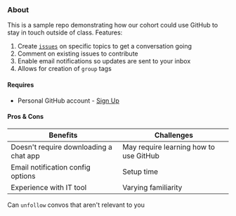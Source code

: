 ### About

This is a sample repo demonstrating how our cohort could use GitHub to stay in touch outside of class. Features:

1. Create [`issues`](https://github.com/AidenQuinn/pdx-comptia-fall-22/issues) on specific topics to get a conversation going
2. Comment on existing issues to contribute
3. Enable email notifications so updates are sent to your inbox
4. Allows for creation of `group` tags 

#### Requires

- Personal GitHub account - [Sign Up](https://github.com/signup)

#### Pros & Cons

Benefits | Challenges
-- | -- 
Doesn't require downloading a chat app | May require learning how to use GitHub
Email notification config options | Setup time
Experience with IT tool | Varying familiarity
Can `unfollow` convos that aren't relevant to you

